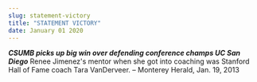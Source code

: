 ```yaml
---
slug: statement-victory
title: "STATEMENT VICTORY"
date: January 01 2020
---
```


<p><strong><em>CSUMB picks up big win over defending conference champs UC San Diego</em></strong> Renee Jimenez's mentor when she got into coaching was Stanford Hall of Fame coach Tara VanDerveer. – Monterey Herald, Jan. 19, 2013
</p>
